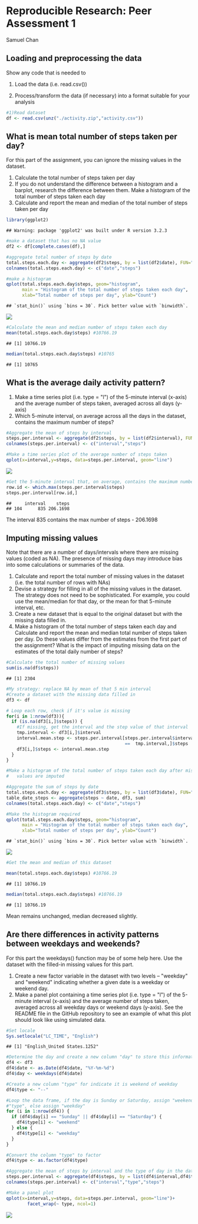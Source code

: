 # Reproducible Research: Peer Assessment 1
Samuel Chan  


## Loading and preprocessing the data

Show any code that is needed to

1. Load the data (i.e. read.csv())

2. Process/transform the data (if necessary) into a format suitable for your analysis

```r
#1)Read dataset
df <- read.csv(unz("./activity.zip","activity.csv"))
```


## What is mean total number of steps taken per day?

For this part of the assignment, you can ignore the missing values in the dataset.

1. Calculate the total number of steps taken per day
2. If you do not understand the difference between a histogram and a barplot, research the difference between them. Make a histogram of the total number of steps taken each day
3. Calculate and report the mean and median of the total number of steps taken per day


```r
library(ggplot2)
```

```
## Warning: package 'ggplot2' was built under R version 3.2.3
```

```r
#make a dataset that has no NA value
df2 <- df[complete.cases(df),]

#aggregate total number of steps by date
total.steps.each.day <- aggregate(df2$steps, by = list(df2$date), FUN="sum")
colnames(total.steps.each.day) <- c("date","steps")

#make a histogram
qplot(total.steps.each.day$steps, geom="histogram",  
      main = "Histogram of the total number of steps taken each day",
      xlab="Total number of steps per day", ylab="Count")
```

```
## `stat_bin()` using `bins = 30`. Pick better value with `binwidth`.
```

![](PA1_template_files/figure-html/unnamed-chunk-2-1.png)

```r
#Calculate the mean and median number of steps taken each day
mean(total.steps.each.day$steps) #10766.19
```

```
## [1] 10766.19
```

```r
median(total.steps.each.day$steps) #10765
```

```
## [1] 10765
```


## What is the average daily activity pattern?

1. Make a time series plot (i.e. type = "l") of the 5-minute interval (x-axis) and the average number of steps taken, averaged across all days (y-axis)
2. Which 5-minute interval, on average across all the days in the dataset, contains the maximum number of steps?


```r
#Aggregate the mean of steps by interval
steps.per.interval <- aggregate(df2$steps, by = list(df2$interval), FUN="mean")
colnames(steps.per.interval) <- c("interval","steps")

#Make a time series plot of the average number of steps taken
qplot(x=interval,y=steps, data=steps.per.interval, geom="line")
```

![](PA1_template_files/figure-html/unnamed-chunk-3-1.png)

```r
#Get the 5-minute interval that, on average, contains the maximum number of steps
row.id <- which.max(steps.per.interval$steps)
steps.per.interval[row.id,]
```

```
##     interval    steps
## 104      835 206.1698
```
The interval 835 contains the max number of steps - 206.1698


## Imputing missing values

Note that there are a number of days/intervals where there are missing values (coded as NA). The presence of missing days may introduce bias into some calculations or summaries of the data.

1. Calculate and report the total number of missing values in the dataset (i.e. the total number of rows with NAs)
2. Devise a strategy for filling in all of the missing values in the dataset. The strategy does not need to be sophisticated. For example, you could use the mean/median for that day, or the mean for that 5-minute interval, etc.
3. Create a new dataset that is equal to the original dataset but with the missing data filled in.
4. Make a histogram of the total number of steps taken each day and Calculate and report the mean and median total number of steps taken per day. Do these values differ from the estimates from the first part of the assignment? What is the impact of imputing missing data on the estimates of the total daily number of steps?


```r
#Calculate the total number of missing values
sum(is.na(df$steps))
```

```
## [1] 2304
```

```r
#My strategy: replace NA by mean of that 5 min interval
#Create a dataset with the missing data filled in
df3 <- df

# Loop each row, check if it's value is missing
for(i in 1:nrow(df3)){
  if (is.na(df3[i,]$steps)) {
    #If missing, get the interval and the step value of that interval
    tmp.interval <- df3[i,]$interval
    interval.mean.step <- steps.per.interval[steps.per.interval$interval
                                             ==  tmp.interval,]$steps
    df3[i,]$steps <- interval.mean.step
  }
}

#Make a histogram of the total number of steps taken each day after missing 
#   values are imputed

#Aggregate the sum of steps by date
total.steps.each.day <- aggregate(df3$steps, by = list(df3$date), FUN="sum")
table_date_steps <- aggregate(steps ~ date, df3, sum)
colnames(total.steps.each.day) <- c("date","steps")

#Make the histogram required
qplot(total.steps.each.day$steps, geom="histogram",  
      main = "Histogram of the total number of steps taken each day",
      xlab="Total number of steps per day", ylab="Count")
```

```
## `stat_bin()` using `bins = 30`. Pick better value with `binwidth`.
```

![](PA1_template_files/figure-html/unnamed-chunk-4-1.png)

```r
#Get the mean and median of this dataset

mean(total.steps.each.day$steps) #10766.19
```

```
## [1] 10766.19
```

```r
median(total.steps.each.day$steps) #10766.19
```

```
## [1] 10766.19
```
Mean remains unchanged, median decreased slightly.


## Are there differences in activity patterns between weekdays and weekends?

For this part the weekdays() function may be of some help here. Use the dataset with the filled-in missing values for this part.

1. Create a new factor variable in the dataset with two levels – "weekday" and "weekend" indicating whether a given date is a weekday or weekend day.
2. Make a panel plot containing a time series plot (i.e. type = "l") of the 5-minute interval (x-axis) and the average number of steps taken, averaged across all weekday days or weekend days (y-axis). See the README file in the GitHub repository to see an example of what this plot should look like using simulated data.


```r
#Set locale
Sys.setlocale("LC_TIME", "English")
```

```
## [1] "English_United States.1252"
```

```r
#Determine the day and create a new column "day" to store this information
df4 <- df3
df4$date <- as.Date(df4$date, "%Y-%m-%d")
df4$day <- weekdays(df4$date)

#Create a new column "type" for indicate it is weekend of weekday
df4$type <- "--" 

#Loop the data frame, if the day is Sunday or Saturday, assign "weekend" to 
#"type", else assign "weekday"
for (i in 1:nrow(df4)) {
  if (df4$day[i] == "Sunday" || df4$day[i] == "Saturday") {
    df4$type[i] <- "weekend" 
  } else {
    df4$type[i] <- "weekday" 
  }
}

#Convert the column "type" to factor
df4$type <- as.factor(df4$type)

#Aggregate the mean of steps by interval and the type of day in the data frame
steps.per.interval <- aggregate(df4$steps, by = list(df4$interval,df4$type), FUN="mean")
colnames(steps.per.interval) <- c("interval","type","steps")

#Make a panel plot
qplot(x=interval,y=steps, data=steps.per.interval, geom="line")+ 
        facet_wrap(~ type, ncol=1)
```

![](PA1_template_files/figure-html/unnamed-chunk-5-1.png)

